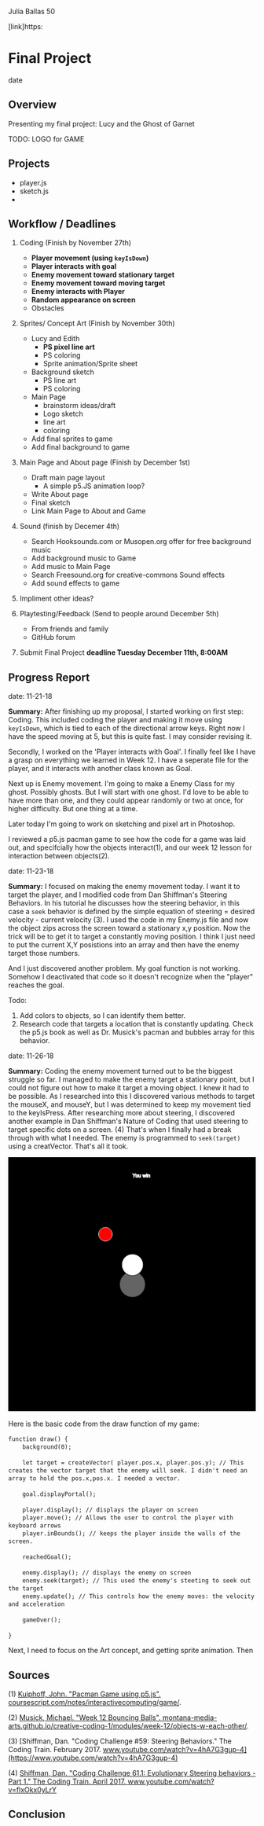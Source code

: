 Julia Ballas 50

[link]https:

# Final Project

date

## Overview

Presenting my final project: Lucy and the Ghost of Garnet

TODO: LOGO for GAME

## Projects

- player.js
- sketch.js
- 

## Workflow / Deadlines

1. Coding (Finish by November 27th)
    - **Player movement (using `keyIsDown`)**
    - **Player interacts with goal**
    - **Enemy movement toward stationary target**
    - **Enemy movement toward moving target**
    - **Enemy interacts with Player**
    - **Random appearance on screen**
    - Obstacles
2. Sprites/ Concept Art (Finish by November 30th)
    - Lucy and Edith
        - **PS pixel line art**
        - PS coloring
        - Sprite animation/Sprite sheet
    - Background sketch
        - PS line art
        - PS coloring
    - Main Page
        - brainstorm ideas/draft
        - Logo sketch
        - line art
        - coloring
    - Add final sprites to game
    - Add final background to game
3. Main Page and About page (Finish by December 1st)
    - Draft main page layout
        - A simple p5.JS animation loop?
    - Write About page
    - Final sketch
    - Link Main Page to About and Game
4. Sound (finish by Decemer 4th)
    - Search Hooksounds.com or Musopen.org offer for free background music
    - Add background music to Game
    - Add music to Main Page
    - Search Freesound.org for creative-commons Sound effects
    - Add sound effects to game

5. Impliment other ideas?

6. Playtesting/Feedback (Send to people around December 5th)
    - From friends and family
    - GitHub forum

7. Submit Final Project **deadline Tuesday December 11th, 8:00AM**


## Progress Report

date: 11-21-18

**Summary:** After finishing up my proposal, I started working on first step: Coding. This included coding the player and making it move using `keyIsDown`, which is tied to each of the directional arrow keys. Right now I have the speed moving at 5, but this is quite fast. I may consider revising it.

Secondly, I worked on the 'Player interacts with Goal'. I finally feel like I have a grasp on everything we learned in Week 12. I have a seperate file for the player, and it interacts with another class known as Goal.

Next up is Enemy movement. I'm going to make a Enemy Class for my ghost. Possibly ghosts. But I will start with one ghost. I'd love to be able to have more than one, and they could appear randomly or two at once, for higher difficulty. But one thing at a time. 

Later today I'm going to work on sketching and pixel art in Photoshop.

I reviewed a p5.js pacman game to see how the code for a game was laid out, and specifcially how the objects interact(1), and our week 12 lesson for interaction between objects(2).

date: 11-23-18

**Summary:** I focused on making the enemy movement today. I want it to target the player, and I modified code from Dan Shiffman's Steering Behaviors. In his tutorial he discusses how the steering behavior, in this case a `seek` behavior is defined by the simple equation of steering = desired velocity - current velocity (3). I used the code in my Enemy.js file and now the object zips across the screen toward a stationary x,y position. Now the trick will be to get it to target a constantly moving position. I think I just need to put the current X,Y posistions into an array and then have the enemy target those numbers.

And I just discovered another problem. My goal function is not working. Somehow I deactivated that code so it doesn't recognize when the "player" reaches the goal. 

Todo:

1. Add colors to objects, so I can identify them better.
2. Research code that targets a location that is constantly updating. Check the p5.js book as well as Dr. Musick's pacman and bubbles array for this behavior.

date: 11-26-18

**Summary:** Coding the enemy movement turned out to be the biggest struggle so far. I managed to make the enemy target a stationary point, but I could not figure out how to make it target a moving object. I knew it had to be possible. As I researched into this I discovered various methods to target the mouseX, and mouseY, but I was determined to keep my movement tied to the keyIsPress. After researching more about steering, I discovered another example in Dan Shiffman's Nature of Coding that used steering to target specific dots on a screen. (4) That's when I finally had a break through with what I needed. The enemy is programmed to `seek(target)` using a creatVector. That's all it took.

![Screenshot of Simple Game with simple shapes](screenshot_simple_shapes.PNG)

Here is the basic code from the draw function of my game:

```JS
function draw() {
    background(0);

    let target = createVector( player.pos.x, player.pos.y); // This creates the vector target that the enemy will seek. I didn't need an array to hold the pos.x,pos.x. I needed a vector.

    goal.displayPortal();

    player.display(); // displays the player on screen
    player.move(); // Allows the user to control the player with keyboard arrows
    player.inBounds(); // keeps the player inside the walls of the screen.

    reachedGoal();

    enemy.display(); // displays the enemy on screen
    enemy.seek(target); // This used the enemy's steeting to seek out the target
    enemy.update(); // This controls how the enemy moves: the velocity and acceleration

    gameOver();

}
```

Next, I need to focus on the Art concept, and getting sprite animation. Then 

## Sources

(1) [Kuiphoff, John. "Pacman Game using p5.js". coursescript.com/notes/interactivecomputing/game/](http://coursescript.com/notes/interactivecomputing/game/pacman/sketch.js).

(2) [Musick, Michael. "Week 12 Bouncing Balls".  montana-media-arts.github.io/creative-coding-1/modules/week-12/objects-w-each-other/](https://montana-media-arts.github.io/creative-coding-1/modules/week-12/objects-w-each-other/).

(3) [Shiffman, Dan. "Coding Challenge #59: Steering Behaviors." The Coding Train. February 2017. www.youtube.com/watch?v=4hA7G3gup-4](https://www.youtube.com/watch?v=4hA7G3gup-4)

(4)  [Shiffman, Dan. "Coding Challenge 61.1: Evolutionary Steering behaviors - Part 1." The Coding Train. April 2017. www.youtube.com/watch?v=flxOkx0yLrY ](https://www.youtube.com/watch?v=flxOkx0yLrY)

## Conclusion
